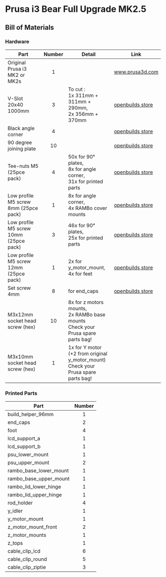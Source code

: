 # Prusa i3 Bear Full Upgrade MK2.5

## Bill of Materials

### Hardware

| Part     | Number | Detail | Link |
|----------|:------:|--------|------|
| Original Prusa i3 MK2 or MK2s | 1 | | www.prusa3d.com |
| V-Slot 20x40 1000mm | 3 | To cut :<br> 1x 311mm + 311mm + 290mm,<br> 2x 356mm + 370mm | [openbuilds store](http://openbuildspartstore.com/v-slot-20x40-linear-rail/) |
| Black angle corner | 4 | | [openbuilds store](http://openbuildspartstore.com/black-angle-corner-connector/) |
| 90 degree joining plate | 10 | | [openbuilds store](http://openbuildspartstore.com/90-degree-joining-plate/) |
| Tee-nuts M5 (25pce pack) | 4 | 50x for 90° plates,<br> 8x for angle corner,<br> 31x for printed parts | [openbuilds store](http://openbuildspartstore.com/tee-nuts-25-pack/) |
| Low profile M5 screw 8mm (25pce pack) | 1 | 8x for angle corner,<br>4x RAMBo cover mounts | [openbuilds store](http://openbuildspartstore.com/low-profile-screws-m5/) |
| Low profile M5 screw 10mm (25pce pack) | 3 | 46x for 90° plates,<br> 25x for printed parts<br> | [openbuilds store](http://openbuildspartstore.com/low-profile-screws-m5/) |
| Low profile M5 screw 12mm (25pce pack) | 1 | 2x for y_motor_mount,<br> 4x for feet | [openbuilds store](http://openbuildspartstore.com/low-profile-screws-m5/) |
| Set screw 4mm | 8 | for end_caps | [openbuilds store](http://openbuildspartstore.com/set-screw/) |
| M3x12mm socket head screw (hex) | 10 | 8x for z motors mounts,<br>2x RAMBo base mounts<br>Check your Prusa spare parts bag! | |
| M3x10mm socket head screw (hex) | 1 | 1x for Y motor<br>(+2 from original y_motor_mount)<br>Check your Prusa spare parts bag! | |


### Printed Parts

| Part     | Number |
|----------|:------:|
| build_helper_96mm      | 1 |
| end_caps               | 2 |
| foot                   | 4 |
| lcd_support_a          | 1 |
| lcd_support_b          | 1 |
| psu_lower_mount        | 1 |
| psu_upper_mount        | 2 |
| rambo_base_lower_mount | 1 |
| rambo_base_upper_mount | 1 |
| rambo_lid_lower_hinge  | 1 |
| rambo_lid_upper_hinge  | 1 |
| rod_holder             | 4 |
| y_idler                | 1 |
| y_motor_mount          | 1 |
| z_motor_mount_front    | 2 |
| z_motor_mounts         | 1 |
| z_tops                 | 1 |
| cable_clip_lcd         | 6 |
| cable_clip_round       | 5 |
| cable_clip_ziptie      | 3 |
